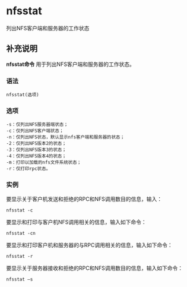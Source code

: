 nfsstat
===

列出NFS客户端和服务器的工作状态

## 补充说明

**nfsstat命令** 用于列出NFS客户端和服务器的工作状态。

### 语法  

```
nfsstat(选项)
```

### 选项  

```
-s：仅列出NFS服务器端状态；
-c：仅列出NFS客户端状态；
-n：仅列出NFS状态，默认显示nfs客户端和服务器的状态；
-2：仅列出NFS版本2的状态；
-3：仅列出NFS版本3的状态；
-4：仅列出NFS版本4的状态；
-m：打印以加载的nfs文件系统状态；
-r：仅打印rpc状态。
```

### 实例  

要显示关于客户机发送和拒绝的RPC和NFS调用数目的信息，输入：

```
nfsstat -c
```

要显示和打印与客户机NFS调用相关的信息，输入如下命令：

```
nfsstat -cn
```

要显示和打印客户机和服务器的与RPC调用相关的信息，输入如下命令：

```
nfsstat -r
```

要显示关于服务器接收和拒绝的RPC和NFS调用数目的信息，输入如下命令：

```
nfsstat –s
```


<!-- Linux命令行搜索引擎：https://jaywcjlove.github.io/linux-command/ -->